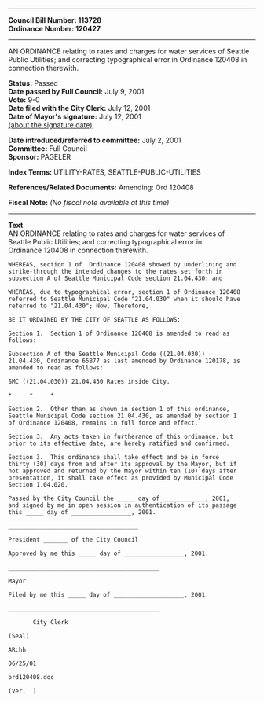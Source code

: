 * * * * *  
  
**Council Bill Number: [](#h0)[](#h2)113728**   
**Ordinance Number: 120427**  
  
* * * * *  
  
AN ORDINANCE relating to rates and charges for water services of Seattle Public Utilities; and correcting typographical error in Ordinance 120408 in connection therewith.  
  
**Status:** Passed   
**Date passed by Full Council:** July 9, 2001   
**Vote:** 9-0   
**Date filed with the City Clerk:** July 12, 2001   
**Date of Mayor's signature:** July 12, 2001   
[(about the signature date)](/~public/approvaldate.htm)   
  
  
**Date introduced/referred to committee:** July 2, 2001   
**Committee:** Full Council   
**Sponsor:** PAGELER   
  
**Index Terms:** UTILITY-RATES, SEATTLE-PUBLIC-UTILITIES  
  
**References/Related Documents:** Amending: Ord 120408  
  
**Fiscal Note:** *(No fiscal note available at this time)*  
  
* * * * *  
  
**Text**  
    AN ORDINANCE relating to rates and charges for water services of  
    Seattle Public Utilities; and correcting typographical error in  
    Ordinance 120408 in connection therewith.  
  
    WHEREAS, section 1 of  Ordinance 120408 showed by underlining and  
    strike-through the intended changes to the rates set forth in  
    subsection A of Seattle Municipal Code section 21.04.430; and  
  
    WHEREAS, due to typographical error, section 1 of Ordinance 120408  
    referred to Seattle Municipal Code "21.04.030" when it should have  
    referred to "21.04.430"; Now, Therefore,  
  
    BE IT ORDAINED BY THE CITY OF SEATTLE AS FOLLOWS:  
  
    Section 1.  Section 1 of Ordinance 120408 is amended to read as  
    follows:  
  
    Subsection A of the Seattle Municipal Code ((21.04.030))  
    21.04.430, Ordinance 65877 as last amended by Ordinance 120178, is  
    amended to read as follows:  
  
    SMC ((21.04.030)) 21.04.430 Rates inside City.  
  
    *     *     *  
  
    Section 2.  Other than as shown in section 1 of this ordinance,  
    Seattle Municipal Code section 21.04.430, as amended by section 1  
    of Ordinance 120408, remains in full force and effect.  
  
    Section 3.  Any acts taken in furtherance of this ordinance, but  
    prior to its effective date, are hereby ratified and confirmed.  
  
    Section 3.  This ordinance shall take effect and be in force  
    thirty (30) days from and after its approval by the Mayor, but if  
    not approved and returned by the Mayor within ten (10) days after  
    presentation, it shall take effect as provided by Municipal Code  
    Section 1.04.020.  
  
    Passed by the City Council the _____ day of ____________, 2001,  
    and signed by me in open session in authentication of its passage  
    this _____ day of _________________, 2001.  
  
    _____________________________________  
  
    President _______ of the City Council  
  
    Approved by me this _____ day of _________________, 2001.  
  
    ___________________________________________  
  
    Mayor  
  
    Filed by me this _____ day of ____________________, 2001.  
  
    ___________________________________________  
  
           City Clerk  
  
    (Seal)  
  
    AR:hh  
  
    06/25/01  
  
    ord120408.doc  
  
    (Ver.  )  

